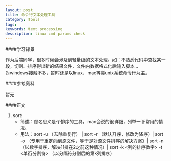 ```yaml
---
layout: post
title: 命令行文本处理工具
category: Tools
tags: 
keywords: text processing
description: linux cmd params check
---
```


####学习背景

作为后端同学，很多时候会涉及到轻量级的文本处理。如：不熟悉代码中查找某一段，切割、排序得出新的结果文件，文件内数据格式化后输入脚本...  
对windows接触不多，暂时还是以linux、mac等类unix系统命令行为主。

####参考资料  

暂无

####正文

1. sort:
	- 简述：顾名思义是个排序的工具，man会说的很详细，列举一下常用的情况。
	- 用法：sort -u （去除重复行） | sort -r （默认升序，修改为降序）| sort -o （专用于重定向到原文件，等于是对源文件排序的解决方案）| sort -n （以数字排序，解决11排在2之前这种情况）|  sort -k <列的排序数字> -t <单行分割符> （以分隔符分割后的第k列排序）